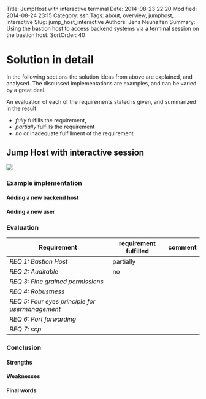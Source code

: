 Title: JumpHost with interactive terminal
Date: 2014-08-23 22:20
Modified: 2014-08-24 23:15
Category: ssh
Tags: about, overview, jumphost, interactive
Slug: jump_host_interactive
Authors: Jens Neuhalfen
Summary: Using the bastion host to access backend systems via a terminal session on the bastion host.
SortOrder: 40


Solution in detail
====================

In the following sections the solution ideas from above are explained, and analysed. The discussed implementations are examples, and can be varied by a great deal.

An evaluation of each of the requirements stated is given, and summarized in the result

- _fully_ fulfills the requirement,
- _partially_ fulfills the requirement
- _no_ or inadequate fulfillment of the requirement



## Jump Host with interactive session

![]({filename}/images/JumpHost.png)

### Example implementation
#### Adding a new backend host
#### Adding a new user
### Evaluation
| Requirement                                     | requirement fulfilled | comment |
|-------------------------------------------------|-----------|-----------------------------------------------------------------------------------------|
| *REQ 1: Bastion Host*                           | partially |                                                                                         |
| *REQ 2: Auditable*                              | no        |                                                                                         |
| *REQ 3: Fine grained permissions*               |           |                                                                                         |
| *REQ 4: Robustness*                             |           |                                                                                         |
| *REQ 5: Four eyes principle for usermanagement* |           |                                                                                         |
| *REQ 6: Port forwarding*  | | |
| *REQ 7: scp*  | | |


### Conclusion
#### Strengths
#### Weaknesses
#### Final words
